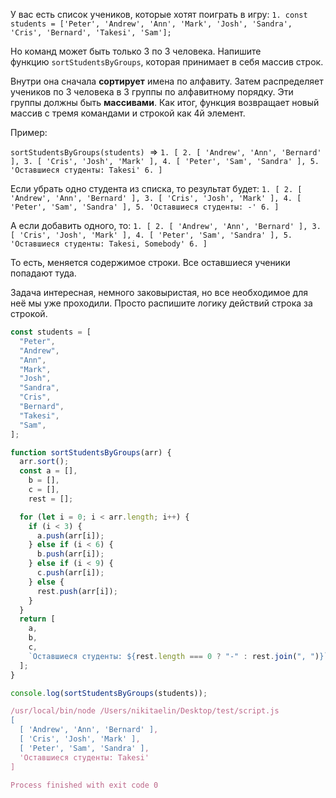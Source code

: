   

У вас есть список учеников, которые хотят поиграть в игру: `1. const students = ['Peter', 'Andrew', 'Ann', 'Mark', 'Josh', 'Sandra', 'Cris', 'Bernard', 'Takesi', 'Sam'];`

Но команд может быть только 3 по 3 человека. Напишите функцию `sortStudentsByGroups`, которая принимает в себя массив строк.

Внутри она сначала **сортирует** имена по алфавиту. Затем распределяет учеников по 3 человека в 3 группы по алфавитному порядку. Эти группы должны быть **массивами**. Как итог, функция возвращает новый массив с тремя командами и строкой как 4й элемент.

Пример:

`sortStudentsByGroups(students)`  => `1. [ 2. [ 'Andrew', 'Ann', 'Bernard' ], 3. [ 'Cris', 'Josh', 'Mark' ], 4. [ 'Peter', 'Sam', 'Sandra' ], 5. 'Оставшиеся студенты: Takesi' 6. ]`

Если убрать одно студента из списка, то результат будет: `1. [ 2. [ 'Andrew', 'Ann', 'Bernard' ], 3. [ 'Cris', 'Josh', 'Mark' ], 4. [ 'Peter', 'Sam', 'Sandra' ], 5. 'Оставшиеся студенты: -' 6. ]`

А если добавить одного, то: `1. [ 2. [ 'Andrew', 'Ann', 'Bernard' ], 3. [ 'Cris', 'Josh', 'Mark' ], 4. [ 'Peter', 'Sam', 'Sandra' ], 5. 'Оставшиеся студенты: Takesi, Somebody' 6. ]`

То есть, меняется содержимое строки. Все оставшиеся ученики попадают туда.

Задача интересная, немного заковыристая, но все необходимое для неё мы уже проходили. Просто распишите логику действий строка за строкой.

```JavaScript
const students = [
  "Peter",
  "Andrew",
  "Ann",
  "Mark",
  "Josh",
  "Sandra",
  "Cris",
  "Bernard",
  "Takesi",
  "Sam",
];

function sortStudentsByGroups(arr) {
  arr.sort();
  const a = [],
    b = [],
    c = [],
    rest = [];

  for (let i = 0; i < arr.length; i++) {
    if (i < 3) {
      a.push(arr[i]);
    } else if (i < 6) {
      b.push(arr[i]);
    } else if (i < 9) {
      c.push(arr[i]);
    } else {
      rest.push(arr[i]);
    }
  }
  return [
    a,
    b,
    c,
    `Оставшиеся студенты: ${rest.length === 0 ? "-" : rest.join(", ")}`,
  ];
}

console.log(sortStudentsByGroups(students));
```

```JavaScript
/usr/local/bin/node /Users/nikitaelin/Desktop/test/script.js
[
  [ 'Andrew', 'Ann', 'Bernard' ],
  [ 'Cris', 'Josh', 'Mark' ],
  [ 'Peter', 'Sam', 'Sandra' ],
  'Оставшиеся студенты: Takesi'
]

Process finished with exit code 0
```